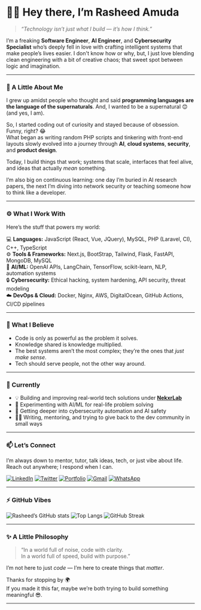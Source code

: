# 👋🏽 Hey there, I’m Rasheed Amuda  

> _“Technology isn’t just what I build — it’s how I think.”_  

I’m a freaking **Software Engineer**, **AI Engineer**, and **Cybersecurity Specialist** who’s deeply fell in love with crafting intelligent systems that make people’s lives easier. I don't know how or why, but, I just love blending clean engineering with a bit of creative chaos; that sweet spot between logic and imagination.  

---

### 🧠 A Little About Me
I grew up amidst people who thought and said **programming languages are the language of the supernaturals**. And, I wanted to be a supernatural 😊 (and yes, I am).

So, I started coding out of curiosity and stayed because of obsession. Funny, right? 😂  
What began as writing random PHP scripts and tinkering with front-end layouts slowly evolved into a journey through **AI**, **cloud systems**, **security**, and **product design**.  

Today, I build things that work; systems that scale, interfaces that feel alive, and ideas that actually *mean* something.  

I’m also big on continuous learning: one day I’m buried in AI research papers, the next I’m diving into network security or teaching someone how to think like a developer.  

---

### ⚙️ What I Work With
Here’s the stuff that powers my world:

💻 **Languages:** JavaScript (React, Vue, JQuery), MySQL, PHP (Laravel, CI), C++, TypeScript  
⚙️ **Tools & Frameworks:** Next.js, BootStrap, Tailwind, Flask, FastAPI, MongoDB, MySQL  
🧠 **AI/ML:** OpenAI APIs, LangChain, TensorFlow, scikit-learn, NLP, automation systems  
🔒 **Cybersecurity:** Ethical hacking, system hardening, API security, threat modeling  
☁️ **DevOps & Cloud:** Docker, Nginx, AWS, DigitalOcean, GitHub Actions, CI/CD pipelines  

---

### 🧩 What I Believe
- Code is only as powerful as the problem it solves.  
- Knowledge shared is knowledge multiplied.  
- The best systems aren’t the most complex; they’re the ones that *just make sense*.  
- Tech should serve people, not the other way around.  

---

### 🚀 Currently
- 💡 Building and improving real-world tech solutions under [**NekxrLab**](https://github.com/NekxrLab)  
- 🤖 Experimenting with AI/ML for real-life problem solving  
- 🔐 Getting deeper into cybersecurity automation and AI safety  
- ✍🏽 Writing, mentoring, and trying to give back to the dev community in small ways  

---

### 📫 Let’s Connect
I’m always down to mentor, tutor, talk ideas, tech, or just vibe about life. Reach out anywhere; I respond when I can.

[![LinkedIn](https://img.shields.io/badge/LinkedIn-0A66C2?style=flat&logo=linkedin&logoColor=white)](https://linkedin.com/in/yourlinkedin)
[![Twitter](https://img.shields.io/badge/Twitter-1DA1F2?style=flat&logo=x&logoColor=white)](https://twitter.com/yourtwitter)
[![Portfolio](https://img.shields.io/badge/Portfolio-000000?style=flat&logo=vercel&logoColor=white)](https://yourportfolio.com)
[![Gmail](https://img.shields.io/badge/Email-D14836?style=flat&logo=gmail&logoColor=white)](mailto:yourname@gmail.com)
[![WhatsApp](https://img.shields.io/badge/WhatsApp-25D366?style=flat&logo=whatsapp&logoColor=white)](https://wa.me/2349032617923)

---

### ⚡ GitHub Vibes
![Rasheed’s GitHub stats](https://github-readme-stats.vercel.app/api?username=yourusername&show_icons=true&theme=radical)
![Top Langs](https://github-readme-stats.vercel.app/api/top-langs/?username=yourusername&layout=compact&theme=radical)
![GitHub Streak](https://github-readme-streak-stats.herokuapp.com/?user=yourusername&theme=radical)

---

### ✨ A Little Philosophy
> “In a world full of noise, code with clarity.  
> In a world full of speed, build with purpose.”  

I’m not here to just *code* — I’m here to create things that *matter*.  

Thanks for stopping by 🌍  
If you made it this far, maybe we’re both trying to build something meaningful 😎.

---

